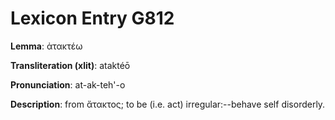 # Lexicon Entry G812

**Lemma**: ἀτακτέω

**Transliteration (xlit)**: ataktéō

**Pronunciation**: at-ak-teh'-o

**Description**:
from ἄτακτος; to be (i.e. act) irregular:--behave self disorderly.
